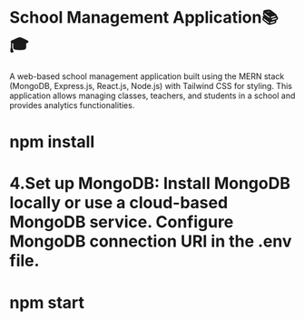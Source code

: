 # School Management Application📚🎓

A web-based school management application built using the MERN stack (MongoDB, Express.js, React.js, Node.js) with Tailwind CSS for styling. This application allows managing classes, teachers, and students in a school and provides analytics functionalities.
# npm install

# 4.Set up MongoDB: Install MongoDB locally or use a cloud-based MongoDB service. Configure MongoDB connection URI in the .env file.


# npm start

